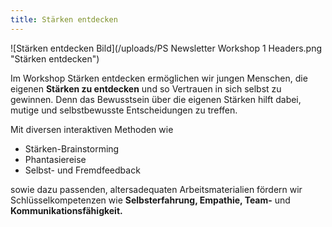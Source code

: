 ```yaml
---
title: Stärken entdecken
---
```

![Stärken entdecken Bild](/uploads/PS Newsletter Workshop 1 Headers.png "Stärken entdecken")

Im Workshop Stärken entdecken ermöglichen wir jungen Menschen, die eigenen **Stärken zu entdecken** und so Vertrauen in sich selbst zu gewinnen. Denn das Bewusstsein über die eigenen Stärken hilft dabei, mutige und selbstbewusste Entscheidungen zu treffen. 

Mit diversen interaktiven Methoden wie 

* Stärken-Brainstorming
* Phantasiereise
* Selbst- und Fremdfeedback 

sowie dazu passenden, altersadequaten Arbeitsmaterialien fördern wir Schlüsselkompetenzen wie **Selbsterfahrung, Empathie, Team-** und **Kommunikationsfähigkeit.**
